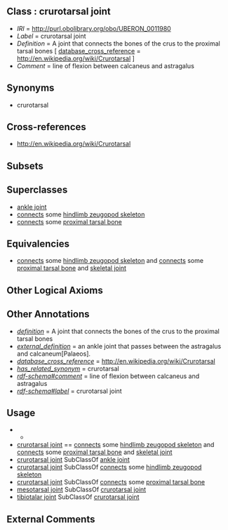 
## Class : crurotarsal joint

 * *IRI* = http://purl.obolibrary.org/obo/UBERON_0011980
 * *Label* = crurotarsal joint
 * *Definition* = A joint that connects the bones of the crus to the proximal tarsal bones [ [database_cross_reference](../../ef/oboInOwl#hasDbXref.md) = http://en.wikipedia.org/wiki/Crurotarsal ]
 * *Comment* = line of flexion between calcaneus and astragalus

## Synonyms

 * crurotarsal

## Cross-references

 * http://en.wikipedia.org/wiki/Crurotarsal

## Subsets


## Superclasses

 * [ankle joint](../../UBERON/88/UBERON_0001488.md)
 * [connects](../../RO/76/RO_0002176.md) some [hindlimb zeugopod skeleton](../../UBERON/20/UBERON_0010720.md)
 * [connects](../../RO/76/RO_0002176.md) some [proximal tarsal bone](../../UBERON/79/UBERON_0011679.md)

## Equivalencies

 * [connects](../../RO/76/RO_0002176.md) some [hindlimb zeugopod skeleton](../../UBERON/20/UBERON_0010720.md) and [connects](../../RO/76/RO_0002176.md) some [proximal tarsal bone](../../UBERON/79/UBERON_0011679.md) and [skeletal joint](../../UBERON/82/UBERON_0000982.md)

## Other Logical Axioms


## Other Annotations

 * *[definition](../../IAO/15/IAO_0000115.md)* = A joint that connects the bones of the crus to the proximal tarsal bones
 * *[external_definition](../../UBPROP/01/UBPROP_0000001.md)* = an ankle joint that passes between the astragalus and calcaneum[Palaeos].
 * *[database_cross_reference](../../ef/oboInOwl#hasDbXref.md)* = http://en.wikipedia.org/wiki/Crurotarsal
 * *[has_related_synonym](../../ym/oboInOwl#hasRelatedSynonym.md)* = crurotarsal
 * *[rdf-schema#comment](../../nt/rdf-schema#comment.md)* = line of flexion between calcaneus and astragalus
 * *[rdf-schema#label](../../el/rdf-schema#label.md)* = crurotarsal joint

## Usage

 * -
 * [crurotarsal joint](../../UBERON/80/UBERON_0011980.md) == [connects](../../RO/76/RO_0002176.md) some [hindlimb zeugopod skeleton](../../UBERON/20/UBERON_0010720.md) and [connects](../../RO/76/RO_0002176.md) some [proximal tarsal bone](../../UBERON/79/UBERON_0011679.md) and [skeletal joint](../../UBERON/82/UBERON_0000982.md)
 * [crurotarsal joint](../../UBERON/80/UBERON_0011980.md) SubClassOf [ankle joint](../../UBERON/88/UBERON_0001488.md)
 * [crurotarsal joint](../../UBERON/80/UBERON_0011980.md) SubClassOf [connects](../../RO/76/RO_0002176.md) some [hindlimb zeugopod skeleton](../../UBERON/20/UBERON_0010720.md)
 * [crurotarsal joint](../../UBERON/80/UBERON_0011980.md) SubClassOf [connects](../../RO/76/RO_0002176.md) some [proximal tarsal bone](../../UBERON/79/UBERON_0011679.md)
 * [mesotarsal joint](../../UBERON/69/UBERON_0011969.md) SubClassOf [crurotarsal joint](../../UBERON/80/UBERON_0011980.md)
 * [tibiotalar joint](../../UBERON/76/UBERON_0012076.md) SubClassOf [crurotarsal joint](../../UBERON/80/UBERON_0011980.md)

## External Comments


